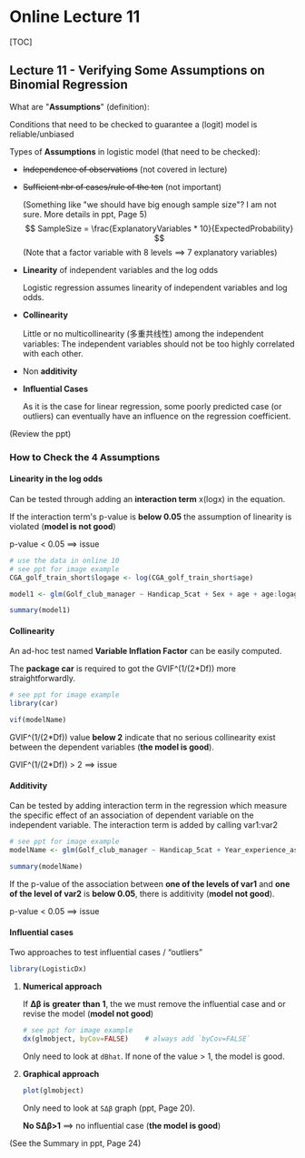 # Online Lecture 11

[TOC]

## Lecture 11 - Verifying Some Assumptions on Binomial Regression

What are "**Assumptions**" (definition): 

Conditions that need to be checked to guarantee a (logit) model is reliable/unbiased



Types of **Assumptions** in logistic model (that need to be checked):

* ~~Independence of observations~~ (not covered in lecture)

* ~~Sufficient nbr of cases/rule of the ten~~ (not important)

  (Something like "we should have big enough sample size"? I am not sure. More details in ppt, Page 5)
  $$
  SampleSize = \frac{ExplanatoryVariables * 10}{ExpectedProbability} 
  $$
  (Note that a factor variable with 8 levels ==> 7 explanatory variables)

* **Linearity** of independent variables and the log odds

  Logistic regression assumes linearity of independent variables and log odds. 

* **Collinearity** 

  Little or no multicollinearity (多重共线性) among the independent variables:
  The independent variables should not be too highly correlated with each other.

* Non **additivity** 

* **Influential Cases** 

  As it is the case for linear regression, some poorly predicted case (or outliers) can eventually have an influence on the regression coefficient.

(Review the ppt)



### How to Check the 4 Assumptions

#### Linearity in the log odds

Can be tested through adding an **interaction term** x(logx) in the equation.

If the interaction term's p-value is **below 0.05** the assumption of linearity is violated (**model is not good**)

p-value < 0.05 ==> issue

```R
# use the data in online 10
# see ppt for image example
CGA_golf_train_short$logage <- log(CGA_golf_train_short$age)

model1 <- glm(Golf_club_manager ~ Handicap_5cat + Sex + age + age:logage , family = "binomial",data=CGA_golf_train_short)

summary(model1)
```



#### Collinearity

An ad-hoc test named **Variable Inflation Factor** can be easily computed.

The **package car** is required to got the GVIF^(1/(2*Df)) more straightforwardly.

```R
# see ppt for image example
library(car)

vif(modelName)
```

GVIF^(1/(2*Df)) value **below 2** indicate that no serious collinearity exist between the dependent variables (**the model is good**).

GVIF^(1/(2*Df)) > 2   ==>   issue



#### Additivity

Can be tested by adding interaction term in the regression which measure the specific effect of an association of dependent variable on the independent variable.
The interaction term is added by calling var1:var2

```R
# see ppt for image example
modelName <- glm(Golf_club_manager ~ Handicap_5cat + Year_experience_as_trainer + Handicap_5cat:Year_experience_as_trainer + Sex + diploma + Past_practice, data=CGA_golf_train_short, family="binomial")

summary(modelName)
```

If the p-value of the association between **one of the levels of var1** and **one of the level of var2** is **below 0.05**, there is additivity (**model not good**).

p-value < 0.05   ==>   issue



#### Influential cases

Two approaches to test influential cases / “outliers” 

```R
library(LogisticDx)
```

1. **Numerical approach**

   If **Δβ** **is** **greater** **than** **1**, the we must remove the influential case and or revise the model (**model not good**)

   ```R
   # see ppt for image example
   dx(glmobject, byCov=FALSE)    # always add `byCov=FALSE`
   ```

   Only need to look at `dBhat`. If none of the value > 1, the model is good.

2. **Graphical approach** 

   ```R
   plot(glmobject)
   ```

   Only need to look at `SΔβ` graph (ppt, Page 20). 

   **No SΔβ>1** ==> no influential case (**the model is good**)

(See the Summary in ppt, Page 24)